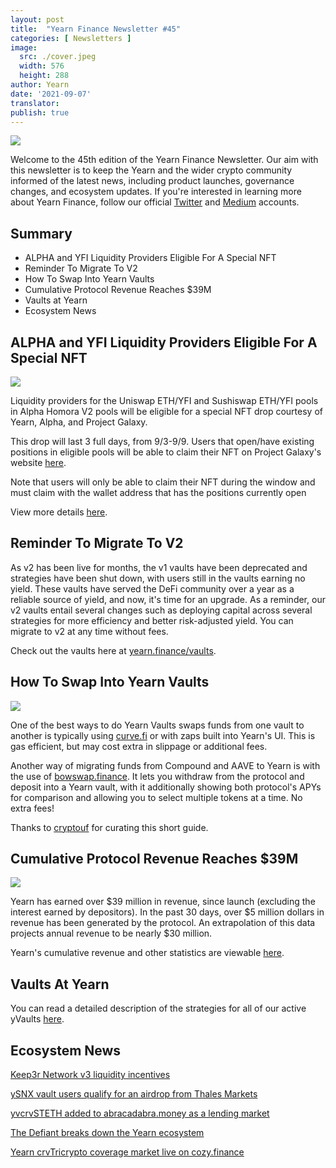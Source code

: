 ```yaml
---
layout: post
title:  "Yearn Finance Newsletter #45"
categories: [ Newsletters ]
image:
  src: ./cover.jpeg
  width: 576
  height: 288
author: Yearn
date: '2021-09-07'
translator:
publish: true
---
```



![](/_posts/_newsletters/Yearn-Finance-Newsletter-45/cover.jpeg?w=880&h=440)

Welcome to the 45th edition of the Yearn Finance Newsletter. Our aim with this newsletter is to keep the Yearn and the wider crypto community informed of the latest news, including product launches, governance changes, and ecosystem updates. If you're interested in learning more about Yearn Finance, follow our official [Twitter](https://twitter.com/iearnfinance) and [Medium](https://medium.com/iearn) accounts.

## **Summary**

- ALPHA and YFI Liquidity Providers Eligible For A Special NFT
- Reminder To Migrate To V2
- How To Swap Into Yearn Vaults
- Cumulative Protocol Revenue Reaches $39M
- Vaults at Yearn
- Ecosystem News

## **ALPHA and YFI Liquidity Providers Eligible For A Special NFT**

![](/_posts/_newsletters/Yearn-Finance-Newsletter-45/image2.jpg?w=1456&h=1729)

Liquidity providers for the Uniswap ETH/YFI and Sushiswap ETH/YFI pools in Alpha Homora V2 pools will be eligible for a special NFT drop courtesy of Yearn, Alpha, and Project Galaxy.

This drop will last 3 full days, from 9/3-9/9. Users that open/have existing positions in eligible pools will be able to claim their NFT on Project Galaxy's website [here](https://galaxy.eco/AlphaFinanceLab/campaign/117).

Note that users will only be able to claim their NFT during the window and must claim with the wallet address that has the positions currently open

View more details [here](https://twitter.com/AlphaFinanceLab/status/1433689307152195591).

## **Reminder To Migrate To V2**

As v2 has been live for months, the v1 vaults have been deprecated and strategies have been shut down, with users still in the vaults earning no yield. These vaults have served the DeFi community over a year as a reliable source of yield, and now, it's time for an upgrade. As a reminder, our v2 vaults entail several changes such as deploying capital across several strategies for more efficiency and better risk-adjusted yield. You can migrate to v2 at any time without fees.

Check out the vaults here at [yearn.finance/vaults](https://yearn.finance/vaults).

## **How To Swap Into Yearn Vaults**

![](/_posts/_newsletters/Yearn-Finance-Newsletter-45/image3.jpg?w=679&h=388)

One of the best ways to do Yearn Vaults swaps funds from one vault to another is typically using [curve.fi](https://curve.fi/) or with zaps built into Yearn's UI. This is gas efficient, but may cost extra in slippage or additional fees.

Another way of migrating funds from Compound and AAVE to Yearn is with the use of [bowswap.finance](https://bowswap.finance/). It lets you withdraw from the protocol and deposit into a Yearn vault, with it additionally showing both protocol's APYs for comparison and allowing you to select multiple tokens at a time. No extra fees!

Thanks to [cryptouf](https://twitter.com/cryptouf) for curating this short guide.

## **Cumulative Protocol Revenue Reaches $39M**

![](/_posts/_newsletters/Yearn-Finance-Newsletter-45/image4.jpg?w=1456&h=833)

Yearn has earned over $39 million in revenue, since launch (excluding the interest earned by depositors). In the past 30 days, over $5 million dollars in revenue has been generated by the protocol. An extrapolation of this data projects annual revenue to be nearly $30 million.

Yearn's cumulative revenue and other statistics are viewable [here](https://www.yfistats.com/).

## **Vaults At Yearn**

You can read a detailed description of the strategies for all of our active yVaults [here](https://medium.com/yearn-state-of-the-vaults/the-vaults-at-yearn-9237905ffed3).

## **Ecosystem News**

[Keep3r Network v3 liquidity incentives](https://twitter.com/AndreCronjeTech/status/1434125562281332737)

[ySNX vault users qualify for an airdrop from Thales Markets](https://twitter.com/thalesmarket/status/1434889906657144834)

[yvcrvSTETH added to abracadabra.money as a lending market](https://twitter.com/MIM_Spell/status/1430975000350281732?s=20)

[The Defiant breaks down the Yearn ecosystem](https://thedefiant.io/yearn-finance-ecosystem-breakdown-pushing-the-boundaries-of-human-coordination/)

[Yearn crvTricrypto coverage market live on cozy.finance](https://twitter.com/cozyfinance/status/1433602125792038913)
